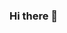 ### Hi there 👋

<!--
**miangou/miangou** is a ✨ _special_ ✨ repository because its `README.md` (this file) appears on your GitHub profile.

Here are some ideas to get you started:
![](https://github-readme-stats.vercel.app/api?username=mayandev)

这里是miangou AWA
-->
